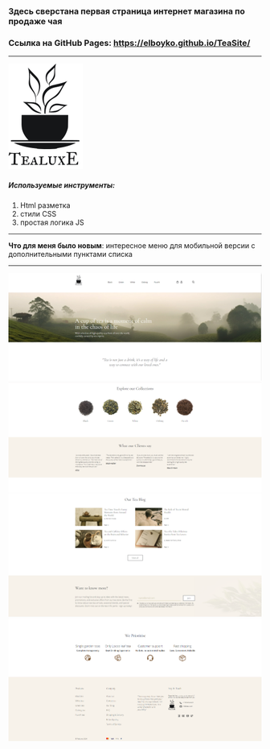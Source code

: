 ### Здесь сверстана первая страница интернет магазина по продаже чая

### Ссылка на GitHub Pages: https://elboyko.github.io/TeaSite/

---

![](./assets/images/logo.svg)

##### Используемые инструменты:

1. Html разметка
2. стили CSS
3. простая логика JS

---

**Что для меня было новым**: интересное меню для мобильной версии с дополнительными пунктами списка

---

![](./assets/images/tea1.png)
![](./assets/images/tea2.png)
![](./assets/images/tea3.png)
![](./assets/images/tea4.png)
